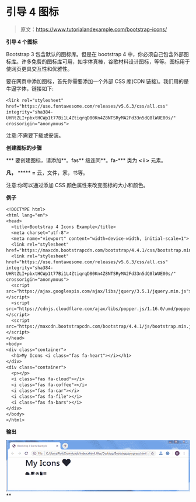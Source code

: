 # 引导 4 图标

> 原文：<https://www.tutorialandexample.com/bootstrap-icons/>

**引导 4 个图标**

Bootstrap 3 包含默认的图标库。但是在 bootstrap 4 中，你必须自己包含外部图标库。许多免费的图标库可用，如字体真棒，谷歌材料设计图标，等等。图标用于使网页更具交互性和优雅性。

要在网页中添加图标，首先你需要添加一个外部 CSS 库(CDN 链接)。我们用的是牛逼字体，链接如下:

```
<link rel="stylesheet" href="https://use.fontawesome.com/releases/v5.6.3/css/all.css" integrity="sha384-UHRtZLI+pbxtHCWp1t77Bi1L4ZtiqrqD80Kn4Z8NTSRyMA2Fd33n5dQ8lWUE00s/" crossorigin="anonymous">
```

注意:不需要下载或安装。

**创建图标的步骤**

 ***   要创建图标，请添加**。fas** 级连同**。fa-*** 类为 **< i >** 元素。

**凡，** ***** **=** 云，文件，家，书等。

注意:你可以通过添加 CSS 颜色属性来改变图标的大小和颜色。

**例子**

```
<!DOCTYPE html>
<html lang="en">
<head>
  <title>Bootstrap 4 Icons Example</title>
  <meta charset="utf-8">
  <meta name="viewport" content="width=device-width, initial-scale=1">
  <link rel="stylesheet" href="https://maxcdn.bootstrapcdn.com/bootstrap/4.4.1/css/bootstrap.min.css">
  <link rel="stylesheet" href="https://use.fontawesome.com/releases/v5.6.3/css/all.css" integrity="sha384-UHRtZLI+pbxtHCWp1t77Bi1L4ZtiqrqD80Kn4Z8NTSRyMA2Fd33n5dQ8lWUE00s/" crossorigin="anonymous">
  <script src="https://ajax.googleapis.com/ajax/libs/jquery/3.5.1/jquery.min.js"></script>
  <script src="https://cdnjs.cloudflare.com/ajax/libs/popper.js/1.16.0/umd/popper.min.js"></script>
  <script src="https://maxcdn.bootstrapcdn.com/bootstrap/4.4.1/js/bootstrap.min.js"></script>
</head>
<body>
<div class="container"> 
  <h1>My Icons <i class="fas fa-heart"></i></h1>
</div>
<div class="container">
  <p></p>
  <i class="fas fa-cloud"></i>
  <i class="fas fa-coffee"></i>
  <i class="fas fa-car"></i>
  <i class="fas fa-file"></i>
  <i class="fas fa-bars"></i>
</div>
</body>
</html>
```

**输出**

![Bootstrap 4 Icons](img/38f184c5d78521eb78ca6ddf34a7bde3.png)**